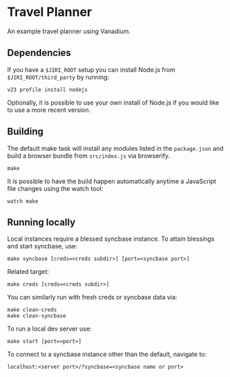 # Travel Planner

An example travel planner using Vanadium.

## Dependencies

If you have a `$JIRI_ROOT` setup you can install Node.js from
`$JIRI_ROOT/third_party` by running:

    v23 profile install nodejs

Optionally, it is possible to use your own install of Node.js if you would like
to use a more recent version.

## Building

The default make task will install any modules listed in the `package.json` and
build a browser bundle from `src/index.js` via browserify.

    make

It is possible to have the build happen automatically anytime a JavaScript file
changes using the watch tool:

    watch make

## Running locally

Local instances require a blessed syncbase instance. To attain blessings and
start syncbase, use:

    make syncbase [creds=<creds subdir>] [port=<syncbase port>]

Related target:

    make creds [creds=<creds subdir>]

You can similarly run with fresh creds or syncbase data via:

    make clean-creds
    make clean-syncbase

To run a local dev server use:

    make start [port=<port>]

To connect to a syncbase instance other than the default, navigate to:

    localhost:<server port>/?syncbase=<syncbase name or port>
